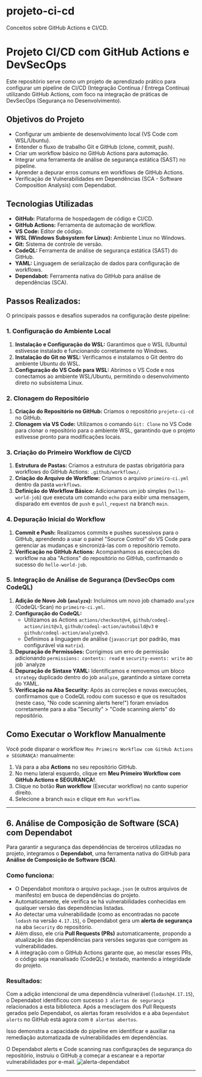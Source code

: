 # projeto-ci-cd
Conceitos sobre GitHub Actions e CI/CD.
# Projeto CI/CD com GitHub Actions e DevSecOps

Este repositório serve como um projeto de aprendizado prático para configurar um pipeline de CI/CD (Integração Contínua / Entrega Contínua) utilizando GitHub Actions, com foco na integração de práticas de DevSecOps (Segurança no Desenvolvimento).

## Objetivos do Projeto

* Configurar um ambiente de desenvolvimento local (VS Code com WSL/Ubuntu).
* Entender o fluxo de trabalho Git e GitHub (clone, commit, push).
* Criar um workflow básico no GitHub Actions para automação.
* Integrar uma ferramenta de análise de segurança estática (SAST) no pipeline.
* Aprender a depurar erros comuns em workflows de GitHub Actions.
* Verificação de Vulnerabilidades em Dependências (SCA - Software Composition Analysis) com Dependabot.

## Tecnologias Utilizadas

* **GitHub:** Plataforma de hospedagem de código e CI/CD.
* **GitHub Actions:** Ferramenta de automação de workflow.
* **VS Code:** Editor de código.
* **WSL (Windows Subsystem for Linux):** Ambiente Linux no Windows.
* **Git:** Sistema de controle de versão.
* **CodeQL:** Ferramenta de análise de segurança estática (SAST) do GitHub.
* **YAML:** Linguagem de serialização de dados para configuração de workflows.
* **Dependabot:** Ferramenta nativa do GitHub para análise de dependências (SCA).

## Passos Realizados:

O principais passos e desafios superados na configuração deste pipeline:

### 1. Configuração do Ambiente Local

1.  **Instalação e Configuração do WSL:** Garantimos que o WSL (Ubuntu) estivesse instalado e funcionando corretamente no Windows.
2.  **Instalação do Git no WSL:** Verificamos e instalamos o Git dentro do ambiente Ubuntu do WSL.
3.  **Configuração do VS Code para WSL:** Abrimos o VS Code e nos conectamos ao ambiente WSL/Ubuntu, permitindo o desenvolvimento direto no subsistema Linux.

### 2. Clonagem do Repositório

1.  **Criação do Repositório no GitHub:** Criamos o repositório `projeto-ci-cd` no GitHub.
2.  **Clonagem via VS Code:** Utilizamos o comando `Git: Clone` no VS Code para clonar o repositório para o ambiente WSL, garantindo que o projeto estivesse pronto para modificações locais.

### 3. Criação do Primeiro Workflow de CI/CD

1.  **Estrutura de Pastas:** Criamos a estrutura de pastas obrigatória para workflows do GitHub Actions: `.github/workflows/`.
2.  **Criação do Arquivo de Workflow:** Criamos o arquivo `primeiro-ci.yml` dentro da pasta `workflows`.
3.  **Definição do Workflow Básico:** Adicionamos um job simples (`hello-world-job`) que executa um comando `echo` para exibir uma mensagem, disparado em eventos de `push` e `pull_request` na branch `main`.

### 4. Depuração Inicial do Workflow

1.  **Commit e Push:** Realizamos commits e pushes sucessivos para o GitHub, aprendendo a usar o painel "Source Control" do VS Code para gerenciar as mudanças e sincronizá-las com o repositório remoto.
2.  **Verificação no GitHub Actions:** Acompanhamos as execuções do workflow na aba "Actions" do repositório no GitHub, confirmando o sucesso do `hello-world-job`.

### 5. Integração de Análise de Segurança (DevSecOps com CodeQL)

1.  **Adição de Novo Job (`analyze`):** Incluímos um novo job chamado `analyze` (CodeQL-Scan) no `primeiro-ci.yml`.
2.  **Configuração do CodeQL:**
    * Utilizamos as Actions `actions/checkout@v4`, `github/codeql-action/init@v3`, `github/codeql-action/autobuild@v3` e `github/codeql-action/analyze@v3`.
    * Definimos a linguagem de análise (`javascript` por padrão, mas configurável via `matrix`).
3.  **Depuração de Permissões:** Corrigimos um erro de permissão adicionando `permissions: contents: read` e `security-events: write` ao job `analyze
4.  **Depuração de Sintaxe YAML:** Identificamos e removemos um bloco `strategy` duplicado dentro do job `analyze`, garantindo a sintaxe correta do YAML.
5.  **Verificação na Aba Security:** Após as correções e novas execuções, confirmamos que o CodeQL rodou com sucesso e que os resultados (neste caso, "No code scanning alerts here!") foram enviados corretamente para a aba "Security" > "Code scanning alerts" do repositório.

## Como Executar o Workflow Manualmente

Você pode disparar o workflow `Meu Primeiro Workflow com GitHub Actions e SEGURANÇA!` manualmente:

1.  Vá para a aba **Actions** no seu repositório GitHub.
2.  No menu lateral esquerdo, clique em **Meu Primeiro Workflow com GitHub Actions e SEGURANÇA!**.
3.  Clique no botão **Run workflow** (Executar workflow) no canto superior direito.
4.  Selecione a branch `main` e clique em `Run workflow`.

---
## 6. Análise de Composição de Software (SCA) com Dependabot

Para garantir a segurança das dependências de terceiros utilizadas no projeto, integramos o **Dependabot**, uma ferramenta nativa do GitHub para **Análise de Composição de Software (SCA)**.

### Como funciona:

* O Dependabot monitora o arquivo `package.json` (e outros arquivos de manifesto) em busca de dependências do projeto.
* Automaticamente, ele verifica se há vulnerabilidades conhecidas em qualquer versão das dependências listadas.
* Ao detectar uma vulnerabilidade (como as encontradas no pacote `lodash` na versão `4.17.15`), o Dependabot gera um **alerta de segurança** na aba `Security` do repositório.
* Além disso, ele cria **Pull Requests (PRs)** automaticamente, propondo a atualização das dependências para versões seguras que corrigem as vulnerabilidades.
* A integração com o GitHub Actions garante que, ao mesclar esses PRs, o código seja reanalisado (CodeQL) e testado, mantendo a integridade do projeto.

### Resultados:

Com a adição intencional de uma dependência vulnerável (`lodash@4.17.15`), o Dependabot identificou com sucesso `3 alertas de segurança` relacionados a esta biblioteca. Após a mesclagem dos Pull Requests gerados pelo Dependabot, os alertas foram resolvidos e a aba `Dependabot alerts` no GitHub está agora com `0 alertas abertos`.

Isso demonstra a capacidade do pipeline em identificar e auxiliar na remediação automatizada de vulnerabilidades em dependências.

O Dependabot alerts e Code scanning nas configurações de segurança do repositório, instruiu o GitHub a começar a escanear e a reportar vulnerabilidades por e-mail.
![alerta-dependabot](https://github.com/user-attachments/assets/3b4ea29b-8aed-4674-9a9a-206d64f877ca)


---
